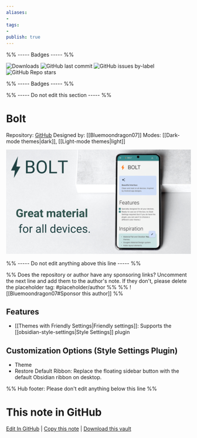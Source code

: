 ```yaml
---
aliases:
- 
tags: 
- 
publish: true
---
```


%% ----- Badges ----- %%

![Downloads](https://img.shields.io/badge/downloads-11941-573E7A?style=for-the-badge&logo=)
![GitHub last commit](https://img.shields.io/github/last-commit/Bluemoondragon07/Obsidian-Bolt?color=573E7A&label=last%20update&logo=github&style=for-the-badge)
![GitHub issues by-label](https://img.shields.io/github/issues/Bluemoondragon07/Obsidian-Bolt/help%20wanted?color=573E7A&logo=github&style=for-the-badge) 
![GitHub Repo stars](https://img.shields.io/github/stars/Bluemoondragon07/Obsidian-Bolt?color=573E7A&logo=github&style=for-the-badge)

%% ----- Badges ----- %%

%% ----- Do not edit this section ----- %%

# Bolt

Repository: [GitHub](https://github.com/Bluemoondragon07/Obsidian-Bolt)
Designed by: [[Bluemoondragon07]]
Modes: [[Dark-mode themes|dark]], [[Light-mode themes|light]]



![screenshot](https://github.com/Bluemoondragon07/Obsidian-Bolt/raw/HEAD/cover.png)

%% ----- Do not edit anything above this line ----- %% 

%% Does the repository or author have any sponsoring links? Uncomment the next line and add them to the author's note. If they don't, please delete the placeholder tag: #placeholder/author %%
%% ![[Bluemoondragon07#Sponsor this author]] %%


## Features

- [[Themes with Friendly Settings|Friendly settings]]: Supports the [[obsidian-style-settings|Style Settings]] plugin

## Customization Options (Style Settings Plugin) 
- Theme
- Restore Default Ribbon: Replace the floating sidebar button with the default Obsidian ribbon on desktop.


%% Hub footer: Please don't edit anything below this line %%

# This note in GitHub

<span class="git-footer">[Edit In GitHub](https://github.dev/obsidian-community/obsidian-hub/blob/main/02%20-%20Community%20Expansions/02.05%20All%20Community%20Expansions/Themes/Bolt.md "git-hub-edit-note") | [Copy this note](https://raw.githubusercontent.com/obsidian-community/obsidian-hub/main/02%20-%20Community%20Expansions/02.05%20All%20Community%20Expansions/Themes/Bolt.md "git-hub-copy-note") | [Download this vault](https://github.com/obsidian-community/obsidian-hub/archive/refs/heads/main.zip "git-hub-download-vault") </span>
